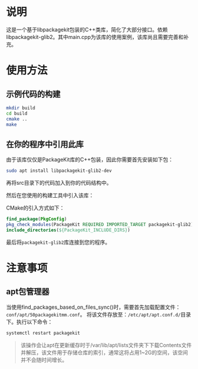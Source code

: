 # 说明
这是一个基于libpackagekit包装的C++类库，简化了大部分接口。依赖libpackagekit-glib2。其中main.cpp为该库的使用案例，该库尚且需要完善和补充。

# 使用方法
## 示例代码的构建
```bash
mkdir build
cd build
cmake ..
make
```
## 在你的程序中引用此库
由于该库仅仅是PackageKit库的C++包装，因此你需要首先安装如下包：
```bash
sudo apt install libpackagekit-glib2-dev
```
再将src目录下的代码加入到你的代码结构中。

然后在您使用的构建工具中引入该库：

CMake的引入方式如下：
```cmake
find_package(PkgConfig)
pkg_check_modules(PackageKit REQUIRED IMPORTED_TARGET packagekit-glib2)
include_directories(${PackageKit_INCLUDE_DIRS})
```
最后将`packagekit-glib2`库连接到您的程序。

# 注意事项
## apt包管理器
当使用find_packages_based_on_files_sync()时，需要首先加载配置文件：`conf/apt/50packagekitmm.conf`。
将该文件存放至：`/etc/apt/apt.conf.d/`目录下。执行以下命令：
```bash
systemctl restart packagekit
```
> 该操作会让apt在更新缓存时于/var/lib/apt/lists文件夹下下载Contents文件并解压，该文件用于存储仓库的索引，通常这将占用1~2G的空间，该空间并不会随时间增长。
